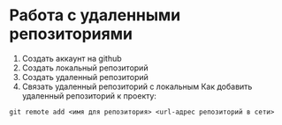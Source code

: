 # Работа с удаленными репозиториями
1. Создать аккаунт на github
2. Создать локальный репозиторий
3. Создать удаленный репозиторий
4. Связать удаленный репозиторий с локальным
Как добавить удаленный репозиторий к проекту: 
```
git remote add <имя для репозитория> <url-адрес репозиторий в сети>
```
